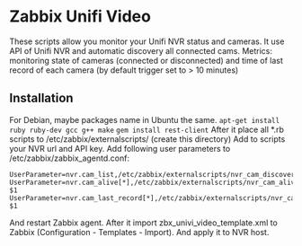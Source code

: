 # Zabbix Unifi Video

These scripts allow you monitor your Unifi NVR status and cameras.
It use API of Unifi NVR and automatic discovery all connected cams.
Metrics: monitoring state of cameras (connected or disconnected) and time of last record of each camera (by default trigger set to > 10 minutes)

## Installation
For Debian, maybe packages name in Ubuntu the same.
`apt-get install ruby ruby-dev gcc g++ make`
`gem install rest-client`
After it place all *.rb scripts to /etc/zabbix/externalscripts/ (create this directory)
Add to scripts your NVR url and API key.
Add following user parameters to /etc/zabbix/zabbix_agentd.conf:
```
UserParameter=nvr.cam_list,/etc/zabbix/externalscripts/nvr_cam_discovery.rb
UserParameter=nvr.cam_alive[*],/etc/zabbix/externalscripts/nvr_cam_alive.rb $1
UserParameter=nvr.cam_last_record[*],/etc/zabbix/externalscripts/nvr_cam_lastrecord.rb $1
```
And restart Zabbix agent.
After it import zbx_univi_video_template.xml to Zabbix (Configuration - Templates - Import). And apply it to NVR host.
